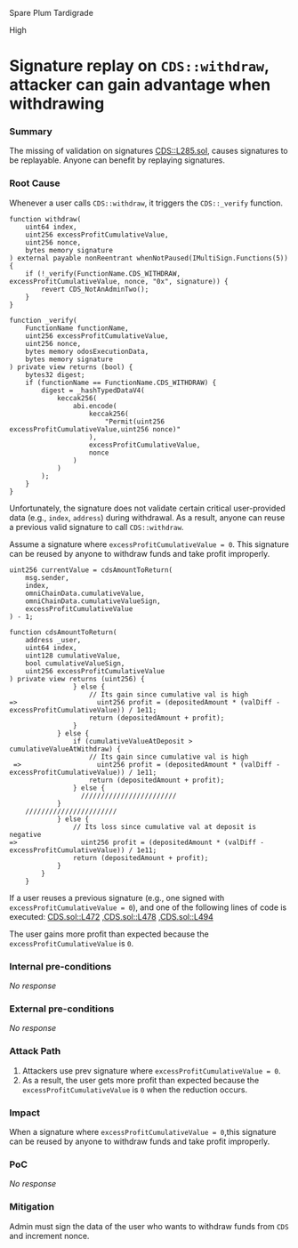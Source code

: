 Spare Plum Tardigrade

High

# Signature replay on `CDS::withdraw`, attacker can gain advantage when withdrawing

### Summary

The missing of validation on signatures [CDS::L285.sol](https://github.com/sherlock-audit/2024-11-autonomint/blob/0d324e04d4c0ca306e1ae4d4c65f0cb9d681751b/Blockchain/Blockchian/contracts/Core_logic/CDS.sol#L285), causes signatures to be replayable.
Anyone can benefit by replaying signatures.

### Root Cause

Whenever a user calls `CDS::withdraw`, it triggers the `CDS::_verify` function. 

```solidity
function withdraw(
    uint64 index,
    uint256 excessProfitCumulativeValue,
    uint256 nonce,
    bytes memory signature
) external payable nonReentrant whenNotPaused(IMultiSign.Functions(5)) {
    if (!_verify(FunctionName.CDS_WITHDRAW, excessProfitCumulativeValue, nonce, "0x", signature)) {
        revert CDS_NotAnAdminTwo();
    }
}

function _verify(
    FunctionName functionName,
    uint256 excessProfitCumulativeValue,
    uint256 nonce,
    bytes memory odosExecutionData,
    bytes memory signature
) private view returns (bool) {
    bytes32 digest;
    if (functionName == FunctionName.CDS_WITHDRAW) {
        digest = _hashTypedDataV4(
            keccak256(
                abi.encode(
                    keccak256(
                        "Permit(uint256 excessProfitCumulativeValue,uint256 nonce)"
                    ),
                    excessProfitCumulativeValue,
                    nonce
                )
            )
        );
    }
}
```

Unfortunately, the signature does not validate certain critical user-provided data (e.g., `index`, `address`) during withdrawal. As a result, anyone can reuse a previous valid signature to call `CDS::withdraw`.

Assume a signature where `excessProfitCumulativeValue = 0`. This signature can be reused by anyone to withdraw funds and take profit improperly.


```solidity
uint256 currentValue = cdsAmountToReturn(
    msg.sender,
    index,
    omniChainData.cumulativeValue,
    omniChainData.cumulativeValueSign,
    excessProfitCumulativeValue
) - 1;

function cdsAmountToReturn(
    address _user,
    uint64 index,
    uint128 cumulativeValue,
    bool cumulativeValueSign,
    uint256 excessProfitCumulativeValue
) private view returns (uint256) {
                } else {
                    // Its gain since cumulative val is high
=>                    uint256 profit = (depositedAmount * (valDiff - excessProfitCumulativeValue)) / 1e11;
                    return (depositedAmount + profit);
                }
            } else {
                if (cumulativeValueAtDeposit > cumulativeValueAtWithdraw) {
                    // Its gain since cumulative val is high
 =>                   uint256 profit = (depositedAmount * (valDiff - excessProfitCumulativeValue)) / 1e11;
                    return (depositedAmount + profit);
                } else {
                  ////////////////////////
            }
    ///////////////////////
            } else {
                // Its loss since cumulative val at deposit is negative
=>                uint256 profit = (depositedAmount * (valDiff - excessProfitCumulativeValue)) / 1e11;
                return (depositedAmount + profit);
            }
        }
    }
```

If a user reuses a previous signature (e.g., one signed with `excessProfitCumulativeValue = 0`), and one of the following lines of code is executed: [CDS.sol::L472](https://github.com/sherlock-audit/2024-11-autonomint/blob/0d324e04d4c0ca306e1ae4d4c65f0cb9d681751b/Blockchain/Blockchian/contracts/Core_logic/CDS.sol#L472)
,[CDS.sol::L478](https://github.com/sherlock-audit/2024-11-autonomint/blob/0d324e04d4c0ca306e1ae4d4c65f0cb9d681751b/Blockchain/Blockchian/contracts/Core_logic/CDS.sol#L478)
,[CDS.sol::L494](https://github.com/sherlock-audit/2024-11-autonomint/blob/0d324e04d4c0ca306e1ae4d4c65f0cb9d681751b/Blockchain/Blockchian/contracts/Core_logic/CDS.sol#L494)

The user gains more profit than expected because the `excessProfitCumulativeValue` is `0`.


### Internal pre-conditions

_No response_

### External pre-conditions

_No response_

### Attack Path

1. Attackers use prev signature where `excessProfitCumulativeValue = 0`.
2. As a result, the user gets more profit than expected because the `excessProfitCumulativeValue` is `0` when the reduction occurs.

### Impact

When a signature where `excessProfitCumulativeValue = 0`,this signature can be reused by anyone to withdraw funds and take profit improperly.

### PoC

_No response_

### Mitigation

Admin must sign the data of the user who wants to withdraw funds from `CDS` and increment nonce.